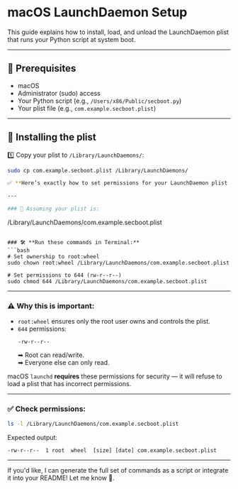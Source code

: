 # macOS LaunchDaemon Setup

This guide explains how to install, load, and unload the LaunchDaemon plist that runs your Python script at system boot.

---

## 📌 Prerequisites
- macOS
- Administrator (sudo) access
- Your Python script (e.g., `/Users/x86/Public/secboot.py`)
- Your plist file (e.g., `com.example.secboot.plist`)

---

## 🚀 Installing the plist

1️⃣ Copy your plist to `/Library/LaunchDaemons/`:
```bash
sudo cp com.example.secboot.plist /Library/LaunchDaemons/

✅ **Here’s exactly how to set permissions for your LaunchDaemon plist on macOS:**

---

### 📂 Assuming your plist is:
```
/Library/LaunchDaemons/com.example.secboot.plist
```

### 🛠 **Run these commands in Terminal:**
```bash
# Set ownership to root:wheel
sudo chown root:wheel /Library/LaunchDaemons/com.example.secboot.plist

# Set permissions to 644 (rw-r--r--)
sudo chmod 644 /Library/LaunchDaemons/com.example.secboot.plist
```

---

### ⚠ Why this is important:
- `root:wheel` ensures only the root user owns and controls the plist.
- `644` permissions:
  ```
  -rw-r--r--
  ```
  ➡ Root can read/write.  
  ➡ Everyone else can only read.

macOS `launchd` **requires** these permissions for security — it will refuse to load a plist that has incorrect permissions.

---

### ✅ Check permissions:
```bash
ls -l /Library/LaunchDaemons/com.example.secboot.plist
```
Expected output:
```
-rw-r--r--  1 root  wheel  [size] [date] com.example.secboot.plist
```

---

If you'd like, I can generate the full set of commands as a script or integrate it into your README! Let me know 🚀.
